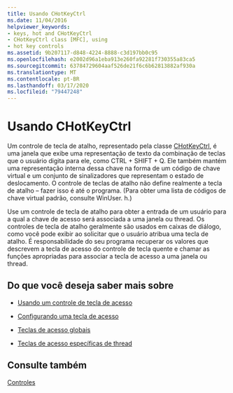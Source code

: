 ```yaml
---
title: Usando CHotKeyCtrl
ms.date: 11/04/2016
helpviewer_keywords:
- keys, hot and CHotKeyCtrl
- CHotKeyCtrl class [MFC], using
- hot key controls
ms.assetid: 9b207117-d848-4224-8888-c3d197bb0c95
ms.openlocfilehash: e2002d96a1eba913e260fa92281f730355a83ca5
ms.sourcegitcommit: 63784729604aaf526de21f6c6b62813882af930a
ms.translationtype: MT
ms.contentlocale: pt-BR
ms.lasthandoff: 03/17/2020
ms.locfileid: "79447248"
---
```

# <a name="using-chotkeyctrl"></a>Usando CHotKeyCtrl

Um controle de tecla de atalho, representado pela classe [CHotKeyCtrl](../mfc/reference/chotkeyctrl-class.md), é uma janela que exibe uma representação de texto da combinação de teclas que o usuário digita para ele, como CTRL + SHIFT + Q. Ele também mantém uma representação interna dessa chave na forma de um código de chave virtual e um conjunto de sinalizadores que representam o estado de deslocamento. O controle de teclas de atalho não define realmente a tecla de atalho – fazer isso é até o programa. (Para obter uma lista de códigos de chave virtual padrão, consulte WinUser. h.)

Use um controle de tecla de atalho para obter a entrada de um usuário para a qual a chave de acesso será associada a uma janela ou thread. Os controles de tecla de atalho geralmente são usados em caixas de diálogo, como você pode exibir ao solicitar que o usuário atribua uma tecla de atalho. É responsabilidade do seu programa recuperar os valores que descrevem a tecla de acesso do controle de tecla quente e chamar as funções apropriadas para associar a tecla de acesso a uma janela ou thread.

## <a name="what-do-you-want-to-know-more-about"></a>Do que você deseja saber mais sobre

- [Usando um controle de tecla de acesso](../mfc/using-a-hot-key-control.md)

- [Configurando uma tecla de acesso](../mfc/setting-a-hot-key.md)

- [Teclas de acesso globais](../mfc/global-hot-keys.md)

- [Teclas de acesso específicas de thread](../mfc/thread-specific-hot-keys.md)

## <a name="see-also"></a>Consulte também

[Controles](../mfc/controls-mfc.md)
